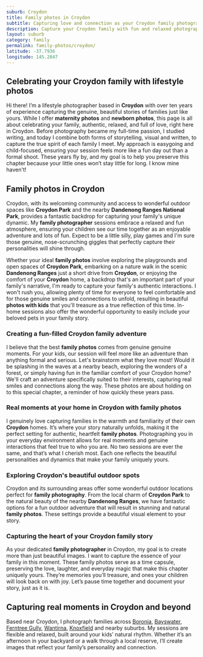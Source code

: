 ```yaml
---
suburb: Croydon
title: Family photos in Croydon
subtitle: Capturing love and connection as your Croydon family photographer
description: Capture your Croydon family with fun and relaxed photography. Forget stiff poses, let's create beautiful, natural memories together, whether in your Croydon home or exploring the local parks.
layout: suburb
category: family
permalink: family-photos/croydon/
latitude: -37.7936
longitude: 145.2847
---
```


## Celebrating your Croydon family with lifestyle photos

Hi there! I’m a lifestyle photographer based in **Croydon** with over ten years of experience capturing the genuine, beautiful stories of families just like yours. While I offer **maternity photos** and **newborn photos**, this page is all about celebrating your family, authentic, relaxed, and full of love, right here in Croydon. Before photography became my full-time passion, I studied writing, and today I combine both forms of storytelling, visual and written, to capture the true spirit of each family I meet. My approach is easygoing and child-focused, ensuring your session feels more like a fun day out than a formal shoot. These years fly by, and my goal is to help you preserve this chapter because your little ones won’t stay little for long. I know mine haven't!

## Family photos in Croydon

Croydon, with its welcoming community and access to wonderful outdoor spaces like **Croydon Park** and the nearby **Dandenong Ranges National Park**, provides a fantastic backdrop for capturing your family's unique dynamic. My **family photographer** sessions embrace a relaxed and fun atmosphere, ensuring your children see our time together as an enjoyable adventure and lots of fun. Expect to be a little silly, play games and I'm sure those genuine, nose-scrunching giggles that perfectly capture their personalities will shine through.

Whether your ideal **family photos** involve exploring the playgrounds and open spaces of **Croydon Park**, embarking on a nature walk in the scenic **Dandenong Ranges** just a short drive from **Croydon**, or enjoying the comfort of your **Croydon** home, a backdrop that's an important part of your family's narrative, I'm ready to capture your family's authentic interactions. I won't rush you, allowing plenty of time for everyone to feel comfortable and for those genuine smiles and connections to unfold, resulting in beautiful **photos with kids** that you'll treasure as a true reflection of this time. In-home sessions also offer the wonderful opportunity to easily include your beloved pets in your family story.

### Creating a fun-filled Croydon family adventure

I believe that the best **family photos** comes from genuine genuine moments. For your kids, our session will feel more like an adventure than anything formal and serious. Let's brainstorm what they love most! Would it be splashing in the waves at a nearby beach, exploring the wonders of a forest, or simply having fun in the familiar comfort of your Croydon home? We'll craft an adventure specifically suited to their interests, capturing real smiles and connections along the way. These photos are about holding on to this special chapter, a reminder of how quickly these years pass.

### Real moments at your home in Croydon with family photos

I genuinely love capturing families in the warmth and familiarity of their own **Croydon** homes. It’s where your story naturally unfolds, making it the perfect setting for authentic, heartfelt **family photos**. Photographing you in your everyday environment allows for real moments and genuine interactions that feel true to who you are. No two sessions are ever the same, and that’s what I cherish most. Each one reflects the beautiful personalities and dynamics that make your family uniquely yours.

### Exploring Croydon's beautiful outdoor spots

Croydon and its surrounding areas offer some wonderful outdoor locations perfect for **family photography**. From the local charm of **Croydon Park** to the natural beauty of the nearby **Dandenong Ranges**, we have fantastic options for a fun outdoor adventure that will result in stunning and natural **family photos**. These settings provide a beautiful visual element to your story.

### Capturing the heart of your Croydon family story

As your dedicated **family photographer** in Croydon, my goal is to create more than just beautiful images. I want to capture the essence of your family in this moment. These family photos serve as a time capsule, preserving the love, laughter, and everyday magic that make this chapter uniquely yours. They’re memories you’ll treasure, and ones your children will look back on with joy. Let’s pause time together and document your story, just as it is.

## Capturing real moments in Croydon and beyond

Based near Croydon, I photograph families across [Boronia](/family-photos/boronia/), [Bayswater](/family-photos/bayswater/), [Ferntree Gully](/family-photos/ferntree-gully/), [Wantirna](/family-photos/wantirna/), [Knoxfield](family-photos/Knoxfield/) and nearby suburbs. My sessions are flexible and relaxed, built around your kids’ natural rhythm. Whether it’s an afternoon in your backyard or a walk through a local reserve, I’ll create images that reflect your family’s personality and connection.